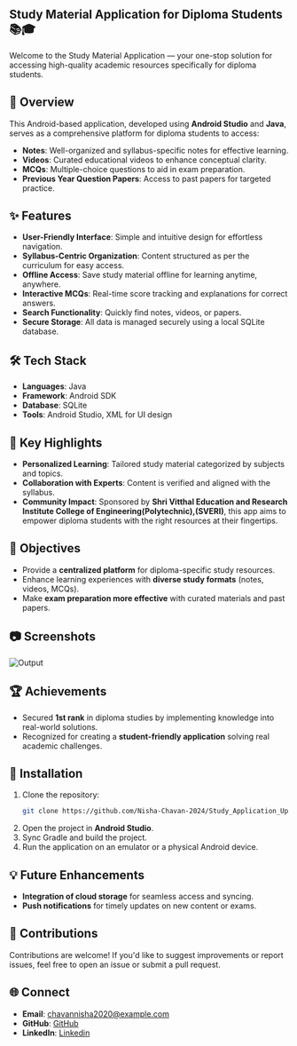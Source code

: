 ## Study Material Application for Diploma Students 📚🎓

Welcome to the Study Material Application — your one-stop solution for accessing high-quality academic resources specifically for diploma students.  

## 🌟 Overview

This Android-based application, developed using **Android Studio** and **Java**, serves as a comprehensive platform for diploma students to access:  
- **Notes**: Well-organized and syllabus-specific notes for effective learning.  
- **Videos**: Curated educational videos to enhance conceptual clarity.  
- **MCQs**: Multiple-choice questions to aid in exam preparation.  
- **Previous Year Question Papers**: Access to past papers for targeted practice.  

## ✨ Features  

- **User-Friendly Interface**: Simple and intuitive design for effortless navigation.  
- **Syllabus-Centric Organization**: Content structured as per the curriculum for easy access.  
- **Offline Access**: Save study material offline for learning anytime, anywhere.  
- **Interactive MCQs**: Real-time score tracking and explanations for correct answers.  
- **Search Functionality**: Quickly find notes, videos, or papers.  
- **Secure Storage**: All data is managed securely using a local SQLite database.  

## 🛠️ Tech Stack  

- **Languages**: Java  
- **Framework**: Android SDK  
- **Database**: SQLite  
- **Tools**: Android Studio, XML for UI design  

## 🚀 Key Highlights  

- **Personalized Learning**: Tailored study material categorized by subjects and topics.  
- **Collaboration with Experts**: Content is verified and aligned with the syllabus.  
- **Community Impact**: Sponsored by **Shri Vitthal Education and Research Institute College of Engineering(Polytechnic),(SVERI)**, this app aims to empower diploma students with the right resources at their fingertips.  

## 🎯 Objectives  

- Provide a **centralized platform** for diploma-specific study resources.  
- Enhance learning experiences with **diverse study formats** (notes, videos, MCQs).  
- Make **exam preparation more effective** with curated materials and past papers.  

## 📷 Screenshots  

![Output](https://github.com/user-attachments/assets/3b8a6cda-f113-4ed2-acfc-a845c138cf82)

## 🏆 Achievements  

- Secured **1st rank** in diploma studies by implementing knowledge into real-world solutions.  
- Recognized for creating a **student-friendly application** solving real academic challenges.  

## 🔧 Installation  

1. Clone the repository:  
   ```bash  
   git clone https://github.com/Nisha-Chavan-2024/Study_Application_Update.git
   ```  
2. Open the project in **Android Studio**.  
3. Sync Gradle and build the project.  
4. Run the application on an emulator or a physical Android device.  

## 💡 Future Enhancements  

- **Integration of cloud storage** for seamless access and syncing.  
- **Push notifications** for timely updates on new content or exams.  

## 🤝 Contributions  

Contributions are welcome! If you'd like to suggest improvements or report issues, feel free to open an issue or submit a pull request.  

## 🌐 Connect  

- **Email**: [chavannisha2020@example.com](mailto:chavannisha2020@gmail.com)  
- **GitHub**: [GitHub](https://github.com/Nisha-Chavan-2024)  
- **LinkedIn**: [Linkedin](https://www.linkedin.com/in/nisha-chavan-31a72329a/)  
